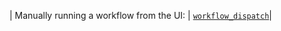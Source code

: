 | Manually running a workflow from the UI: | [`workflow_dispatch`](/actions/using-workflows/events-that-trigger-workflows#workflow_dispatch)|